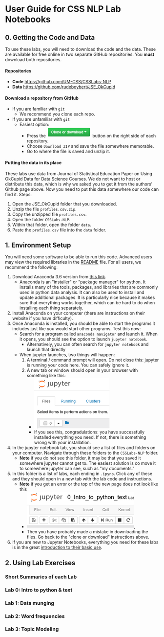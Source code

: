 # User Guide for CSS NLP Lab Notebooks

## 0. Getting the Code and Data
To use these labs, you will need to download the code and the data. These are available for free online in two separate GitHub repositories. You **must** download both repositories.

#### Repositories
- **Code** https://github.com/UM-CSS/CSSLabs-NLP
- **Data** https://github.com/rudeboybert/JSE_OkCupid

#### Download a repository from GitHub
- If you are familiar with `git`
    - We recommend you clone each repo.
- If you are unfamiliar with `git`
    - Easiest option:
        - Press the ![Clone or Download](images/clone_or_download.png "Clone or Download") button on the right side of each repository.
        - Choose `Download ZIP` and save the file somewhere memorable.
        - Go to where the file is saved and unzip it.

#### Putting the data in its place
These labs use data from Journal of Statistical Education Paper on Using OkCupid Data for Data Science Courses. We do not want to host or distribute this data, which is why we asked you to get it from the authors' Github page above. Now you need to put this data somewhere our code can find it. Steps:
1. Open the JSE_OkCupid folder that you downloaded.
2. Unzip the file `profiles.csv.zip`.
3. Copy the unzipped file `profiles.csv`.
4. Open the folder `CSSLabs-NLP`.
5. Within that folder, open the folder `data`.
6. Paste the `profiles.csv` file into the `data` folder. 
    

## 1. Environment Setup
You will need some software to be able to run this code. Advanced users may view the required libraries in the [README](README.md) file. For all users, we recommend the following:
1. Download Anaconda 3.6 version from [this link](https://www.anaconda.com/download/).
    - Anaconda is an "installer" or "package manager" for python. It installs many of the tools, packages, and libraries that are commonly used in python data analysis. It can also be used to install and update additional packages. It is particularly nice because it makes sure that everything works together, which can be hard to do when installing each thing separately. 
2. Install Anaconda on your computer (there are instructions on their website if you have difficulty).
3. Once Anaconda is installed, you should be able to start the programs it includes just like you would start other programs. Test this now:
    - Search for a program called `anaconda navigator` and launch it. When it opens, you should see the option to launch `jupyter notebook`.
        - Alternatively, you can often search for `jupyter notebook` and launch that directly 
    - When jupyter launches, two things will happen:
        1. A terminal / command prompt will open. Do not close this: jupyter is running your code here. You can safely ignore it.
        2. A new tab or window should open in your browser with something like this: 
            - ![notebook home](images/notebook_home.png "notebook home") 
            - If you see this, congradulations: you have successfully installed everything you need. If not, there is something wrong with your installation.
4. In the jupyter notebook tab, you should see a list of files and folders on your computer. Navigate through these folders to the `CSSLabs-NLP` folder.
    - **Note** if you do not see this folder, it may be that you saved it somewhere jupyter cannot get to. The easiest solution is co move it to somewhere jupyter can see, such as "my documents." 
5. In this folder is a list of labs, each ending in `.ipynb`. Click any of these and they should open in a new tab with the lab code and instructions.
    - **Note** if you get an error or the top of the new page does not look like this 
        - ![notebook top](images/notebook_top.png "notebook top"), 
        - Then you have probably made a mistake in downloading the files. Go back to the "clone or download" instructions above. 
6. If you are new to Jupyter Notebooks, everything you need for these labs is in the great [introduction to their basic use](http://nbviewer.jupyter.org/github/jupyter/notebook/blob/master/docs/source/examples/Notebook/Notebook%20Basics.ipynb).


## 2. Using Lab Exercises

### Short Summaries of each Lab

### Lab 0: Intro to python & text

### Lab 1: Data munging

### Lab 2: Word frequencies

### Lab 3: Topic Modeling



